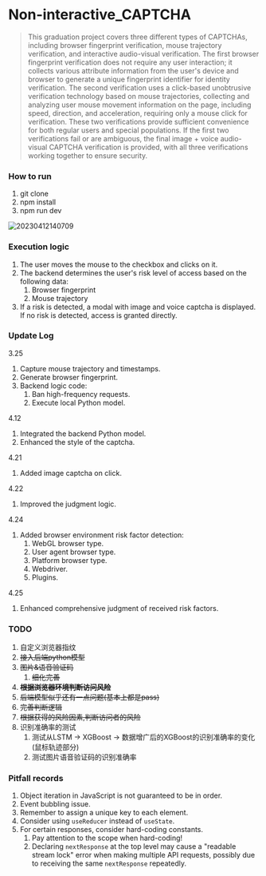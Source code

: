 # Non-interactive_CAPTCHA

> This graduation project covers three different types of CAPTCHAs, including browser fingerprint verification, mouse trajectory verification, and interactive audio-visual verification. The first browser fingerprint verification does not require any user interaction; it collects various attribute information from the user's device and browser to generate a unique fingerprint identifier for identity verification. The second verification uses a click-based unobtrusive verification technology based on mouse trajectories, collecting and analyzing user mouse movement information on the page, including speed, direction, and acceleration, requiring only a mouse click for verification. These two verifications provide sufficient convenience for both regular users and special populations. If the first two verifications fail or are ambiguous, the final image + voice audio-visual CAPTCHA verification is provided, with all three verifications working together to ensure security.

### How to run

1. git clone
2. npm install
3. npm run dev

![20230412140709](https://typora-1309407228.cos.ap-shanghai.myqcloud.com/20230412140709.png)

### Execution logic

1. The user moves the mouse to the checkbox and clicks on it.
2. The backend determines the user's risk level of access based on the following data:
   1. Browser fingerprint
   2. Mouse trajectory
3. If a risk is detected, a modal with image and voice captcha is displayed. If no risk is detected, access is granted directly.

### Update Log

3.25
1. Capture mouse trajectory and timestamps.
2. Generate browser fingerprint.
3. Backend logic code:
   1. Ban high-frequency requests.
   2. Execute local Python model.

4.12
1. Integrated the backend Python model.
2. Enhanced the style of the captcha.

4.21
1. Added image captcha on click.

4.22
1. Improved the judgment logic.

4.24
1. Added browser environment risk factor detection:
   1. WebGL browser type.
   2. User agent browser type.
   3. Platform browser type.
   4. Webdriver.
   5. Plugins.

4.25
1. Enhanced comprehensive judgment of received risk factors.
   
### TODO

1. 自定义浏览器指纹
2. ~~接入后端python模型~~
3. ~~图片&语音验证码~~
   1. ~~细化完善~~
4. ~~**根据浏览器环境判断访问风险**~~
5. ~~后端模型似乎还有一点问题(基本上都是pass)~~
6. ~~完善判断逻辑~~
7. ~~根据获得的风险因素,判断访问者的风险~~
8. 识别准确率的测试
   1. 测试从LSTM -> XGBoost -> 数据增广后的XGBoost的识别准确率的变化(鼠标轨迹部分)
   2. 测试图片语音验证码的识别准确率

### Pitfall records

1. Object iteration in JavaScript is not guaranteed to be in order.
2. Event bubbling issue.
3. Remember to assign a unique key to each element.
4. Consider using `useReducer` instead of `useState`.
5. For certain responses, consider hard-coding constants.
   1. Pay attention to the scope when hard-coding!
   2. Declaring `nextResponse` at the top level may cause a "readable stream lock" error when making multiple API requests, possibly due to receiving the same `nextResponse` repeatedly.
